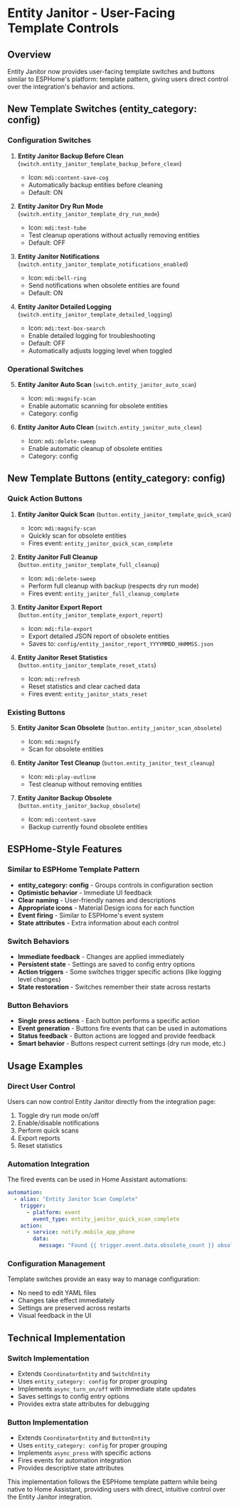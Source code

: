 # Entity Janitor - User-Facing Template Controls

## Overview
Entity Janitor now provides user-facing template switches and buttons similar to ESPHome's platform: template pattern, giving users direct control over the integration's behavior and actions.

## New Template Switches (entity_category: config)

### Configuration Switches
1. **Entity Janitor Backup Before Clean** (`switch.entity_janitor_template_backup_before_clean`)
   - Icon: `mdi:content-save-cog`
   - Automatically backup entities before cleaning
   - Default: ON

2. **Entity Janitor Dry Run Mode** (`switch.entity_janitor_template_dry_run_mode`)
   - Icon: `mdi:test-tube`
   - Test cleanup operations without actually removing entities
   - Default: OFF

3. **Entity Janitor Notifications** (`switch.entity_janitor_template_notifications_enabled`)
   - Icon: `mdi:bell-ring`
   - Send notifications when obsolete entities are found
   - Default: ON

4. **Entity Janitor Detailed Logging** (`switch.entity_janitor_template_detailed_logging`)
   - Icon: `mdi:text-box-search`
   - Enable detailed logging for troubleshooting
   - Default: OFF
   - Automatically adjusts logging level when toggled

### Operational Switches
5. **Entity Janitor Auto Scan** (`switch.entity_janitor_auto_scan`)
   - Icon: `mdi:magnify-scan`
   - Enable automatic scanning for obsolete entities
   - Category: config

6. **Entity Janitor Auto Clean** (`switch.entity_janitor_auto_clean`)
   - Icon: `mdi:delete-sweep`
   - Enable automatic cleanup of obsolete entities
   - Category: config

## New Template Buttons (entity_category: config)

### Quick Action Buttons
1. **Entity Janitor Quick Scan** (`button.entity_janitor_template_quick_scan`)
   - Icon: `mdi:magnify-scan`
   - Quickly scan for obsolete entities
   - Fires event: `entity_janitor_quick_scan_complete`

2. **Entity Janitor Full Cleanup** (`button.entity_janitor_template_full_cleanup`)
   - Icon: `mdi:delete-sweep`
   - Perform full cleanup with backup (respects dry run mode)
   - Fires event: `entity_janitor_full_cleanup_complete`

3. **Entity Janitor Export Report** (`button.entity_janitor_template_export_report`)
   - Icon: `mdi:file-export`
   - Export detailed JSON report of obsolete entities
   - Saves to: `config/entity_janitor_report_YYYYMMDD_HHMMSS.json`

4. **Entity Janitor Reset Statistics** (`button.entity_janitor_template_reset_stats`)
   - Icon: `mdi:refresh`
   - Reset statistics and clear cached data
   - Fires event: `entity_janitor_stats_reset`

### Existing Buttons
5. **Entity Janitor Scan Obsolete** (`button.entity_janitor_scan_obsolete`)
   - Icon: `mdi:magnify`
   - Scan for obsolete entities

6. **Entity Janitor Test Cleanup** (`button.entity_janitor_test_cleanup`)
   - Icon: `mdi:play-outline`
   - Test cleanup without removing entities

7. **Entity Janitor Backup Obsolete** (`button.entity_janitor_backup_obsolete`)
   - Icon: `mdi:content-save`
   - Backup currently found obsolete entities

## ESPHome-Style Features

### Similar to ESPHome Template Pattern
- **entity_category: config** - Groups controls in configuration section
- **Optimistic behavior** - Immediate UI feedback
- **Clear naming** - User-friendly names and descriptions
- **Appropriate icons** - Material Design icons for each function
- **Event firing** - Similar to ESPHome's event system
- **State attributes** - Extra information about each control

### Switch Behaviors
- **Immediate feedback** - Changes are applied immediately
- **Persistent state** - Settings are saved to config entry options
- **Action triggers** - Some switches trigger specific actions (like logging level changes)
- **State restoration** - Switches remember their state across restarts

### Button Behaviors
- **Single press actions** - Each button performs a specific action
- **Event generation** - Buttons fire events that can be used in automations
- **Status feedback** - Button actions are logged and provide feedback
- **Smart behavior** - Buttons respect current settings (dry run mode, etc.)

## Usage Examples

### Direct User Control
Users can now control Entity Janitor directly from the integration page:
1. Toggle dry run mode on/off
2. Enable/disable notifications
3. Perform quick scans
4. Export reports
5. Reset statistics

### Automation Integration
The fired events can be used in Home Assistant automations:
```yaml
automation:
  - alias: "Entity Janitor Scan Complete"
    trigger:
      - platform: event
        event_type: entity_janitor_quick_scan_complete
    action:
      - service: notify.mobile_app_phone
        data:
          message: "Found {{ trigger.event.data.obsolete_count }} obsolete entities"
```

### Configuration Management
Template switches provide an easy way to manage configuration:
- No need to edit YAML files
- Changes take effect immediately
- Settings are preserved across restarts
- Visual feedback in the UI

## Technical Implementation

### Switch Implementation
- Extends `CoordinatorEntity` and `SwitchEntity`
- Uses `entity_category: config` for proper grouping
- Implements `async_turn_on/off` with immediate state updates
- Saves settings to config entry options
- Provides extra state attributes for debugging

### Button Implementation
- Extends `CoordinatorEntity` and `ButtonEntity`
- Uses `entity_category: config` for proper grouping
- Implements `async_press` with specific actions
- Fires events for automation integration
- Provides descriptive state attributes

This implementation follows the ESPHome template pattern while being native to Home Assistant, providing users with direct, intuitive control over the Entity Janitor integration.
